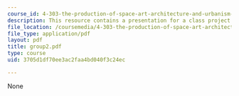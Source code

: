 ```yaml
---
course_id: 4-303-the-production-of-space-art-architecture-and-urbanism-in-dialogue-fall-2006
description: This resource contains a presentation for a class project.
file_location: /coursemedia/4-303-the-production-of-space-art-architecture-and-urbanism-in-dialogue-fall-2006/3705d1df70ee3ac2faa4bd040f3c24ec_group2.pdf
file_type: application/pdf
layout: pdf
title: group2.pdf
type: course
uid: 3705d1df70ee3ac2faa4bd040f3c24ec

---
```

None